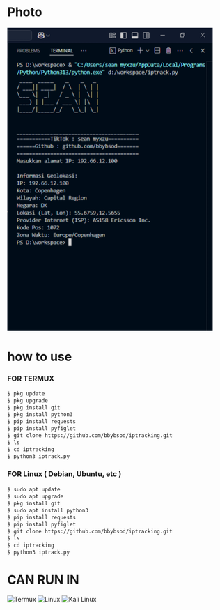 # Photo
<img src= IMG_20250130_222242.png>

# how to use 
### FOR TERMUX
```terminal
$ pkg update
$ pkg upgrade
$ pkg install git
$ pkg install python3
$ pip install requests
$ pip install pyfiglet
$ git clone https://github.com/bbybsod/iptracking.git
$ ls
$ cd iptracking
$ python3 iptrack.py
```

### FOR Linux ( Debian, Ubuntu, etc )
```terminal
$ sudo apt update
$ sudo apt upgrade
$ pkg install git
$ sudo apt install python3
$ pip install requests
$ pip install pyfiglet
$ git clone https://github.com/bbybsod/iptracking.git
$ ls
$ cd iptracking
$ python3 iptrack.py
```
# CAN RUN IN 
![Termux](https://img.shields.io/badge/Termux-000000?style=for-the-badge&logo=android&logoColor=white)
![Linux](https://img.shields.io/badge/Linux-FCC624?style=for-the-badge&logo=linux&logoColor=black)
![Kali Linux](https://img.shields.io/badge/Kali_Linux-557C94?style=for-the-badge&logo=kali-linux&logoColor=white)
